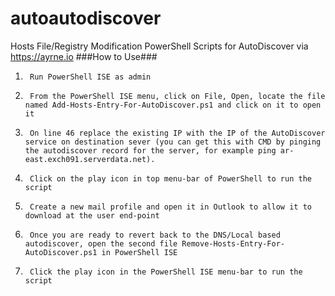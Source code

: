 # autoautodiscover
Hosts File/Registry Modification PowerShell Scripts for AutoDiscover via https://ayrne.io
###How to Use###
1.      Run PowerShell ISE as admin
2.      From the PowerShell ISE menu, click on File, Open, locate the file named Add-Hosts-Entry-For-AutoDiscover.ps1 and click on it to open it
3.      On line 46 replace the existing IP with the IP of the AutoDiscover service on destination sever (you can get this with CMD by pinging the autodiscover record for the server, for example ping ar-east.exch091.serverdata.net).
4.      Click on the play icon in top menu-bar of PowerShell to run the script
5.      Create a new mail profile and open it in Outlook to allow it to download at the user end-point
6.      Once you are ready to revert back to the DNS/Local based autodiscover, open the second file Remove-Hosts-Entry-For-AutoDiscover.ps1 in PowerShell ISE
7.      Click the play icon in the PowerShell ISE menu-bar to run the script
